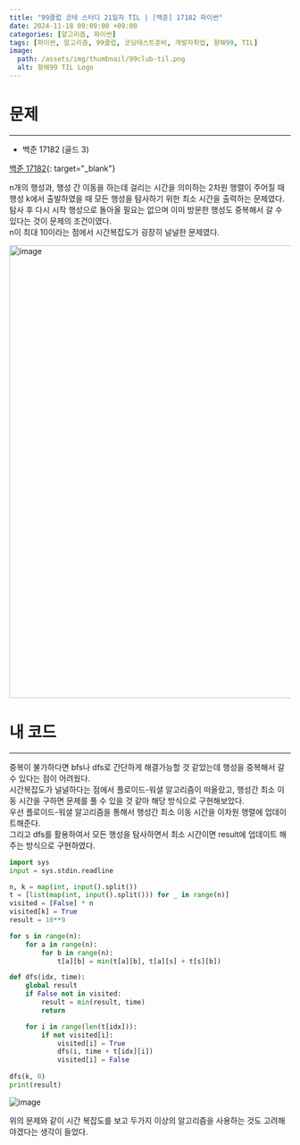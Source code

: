 ```yaml
---
title: "99클럽 코테 스터디 21일차 TIL | [백준] 17182 파이썬"
date: 2024-11-18 09:09:00 +09:00
categories: [알고리즘, 파이썬]
tags: [파이썬, 알고리즘, 99클럽, 코딩테스트준비, 개발자취업, 항해99, TIL]
image:
  path: /assets/img/thumbnail/99club-til.png
  alt: 항해99 TIL Logo
---
```

# 문제
---
- 백준 17182 (골드 3)

[백준 17182](https://www.acmicpc.net/problem/17182){: target="_blank"}

n개의 행성과, 행성 간 이동을 하는데 걸리는 시간을 의미하는 2차원 행렬이 주어질 때 행성 k에서 출발하였을 때 모든 행성을 탐사하기 위한 최소 시간을 출력하는 문제였다.   
탐사 후 다시 시작 행성으로 돌아올 필요는 없으며 이미 방문한 행성도 중복해서 갈 수 있다는 것이 문제의 조건이였다.   
n이 최대 10이라는 점에서 시간복잡도가 굉장히 널널한 문제였다.   

<img width="810" alt="image" src="https://github.com/user-attachments/assets/7bea54b0-d649-476c-ae2f-83d352bf8327">

# 내 코드
---
중복이 불가하다면 bfs나 dfs로 간단하게 해결가능할 것 같았는데 행성을 중복해서 갈 수 있다는 점이 어려웠다.   
시간복잡도가 널널하다는 점에서 플로이드-워셜 알고리즘이 떠올랐고, 행성간 최소 이동 시간을 구하면 문제를 풀 수 있을 것 같아 해당 방식으로 구현해보았다.   
우선 플로이드-워셜 알고리즘을 통해서 행성간 최소 이동 시간을 이차원 행렬에 업데이트해준다.   
그리고 dfs를 활용하여서 모든 행성을 탐사하면서 최소 시간이면 result에 업데이트 해주는 방식으로 구현하였다.   

```python
import sys
input = sys.stdin.readline

n, k = map(int, input().split())
t = [list(map(int, input().split())) for _ in range(n)]
visited = [False] * n
visited[k] = True
result = 10**9

for s in range(n):
    for a in range(n):
        for b in range(n):
            t[a][b] = min(t[a][b], t[a][s] + t[s][b])

def dfs(idx, time):
    global result
    if False not in visited:
        result = min(result, time)
        return

    for i in range(len(t[idx])):
        if not visited[i]:
            visited[i] = True
            dfs(i, time + t[idx][i])
            visited[i] = False
    
dfs(k, 0)
print(result)
```

![image](https://github.com/user-attachments/assets/8014a685-29cf-439f-bea4-657cdd4b8a2b)

위의 문제와 같이 시간 복잡도를 보고 두가지 이상의 알고리즘을 사용하는 것도 고려해야겠다는 생각이 들었다.   